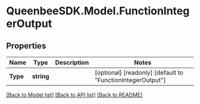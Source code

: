 
# QueenbeeSDK.Model.FunctionIntegerOutput

## Properties

Name | Type | Description | Notes
------------ | ------------- | ------------- | -------------
**Type** | **string** |  | [optional] [readonly] [default to "FunctionIntegerOutput"]

[[Back to Model list]](../README.md#documentation-for-models)
[[Back to API list]](../README.md#documentation-for-api-endpoints)
[[Back to README]](../README.md)


